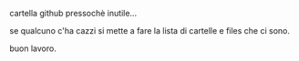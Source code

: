 cartella github pressochè inutile...

se qualcuno c'ha cazzi si mette a fare la lista di cartelle e files che ci sono.

buon lavoro.
